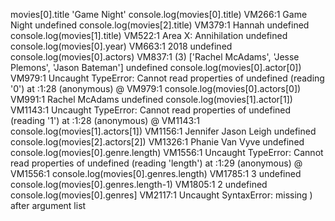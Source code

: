 movies[0].title
'Game Night'
console.log(movies[0].title)
VM266:1 Game Night
undefined
console.log(movies[2].title)
VM379:1 Hannah
undefined
console.log(movies[1].title)
VM522:1 Area X: Annihilation
undefined
console.log(movies[0].year)
VM663:1 2018
undefined
console.log(movies[0].actors)
VM837:1 (3) ['Rachel McAdams', 'Jesse Plemons', 'Jason Bateman']
undefined
console.log(movies[0].actor[0])
VM979:1 Uncaught TypeError: Cannot read properties of undefined (reading '0')
    at <anonymous>:1:28
(anonymous) @ VM979:1
console.log(movies[0].actors[0])
VM991:1 Rachel McAdams
undefined
console.log(movies[1].actor[1])
VM1143:1 Uncaught TypeError: Cannot read properties of undefined (reading '1')
    at <anonymous>:1:28
(anonymous) @ VM1143:1
console.log(movies[1].actors[1])
VM1156:1 Jennifer Jason Leigh
undefined
console.log(movies[2].actors[2])
VM1326:1 Phanie Van Vyve
undefined
console.log(movies[0].genre.length)
VM1556:1 Uncaught TypeError: Cannot read properties of undefined (reading 'length')
    at <anonymous>:1:29
(anonymous) @ VM1556:1
console.log(movies[0].genres.length)
VM1785:1 3
undefined
console.log(movies[0].genres.length-1)
VM1805:1 2
undefined
console.log(movies[0].genres]
VM2117:1 Uncaught SyntaxError: missing ) after argument list
